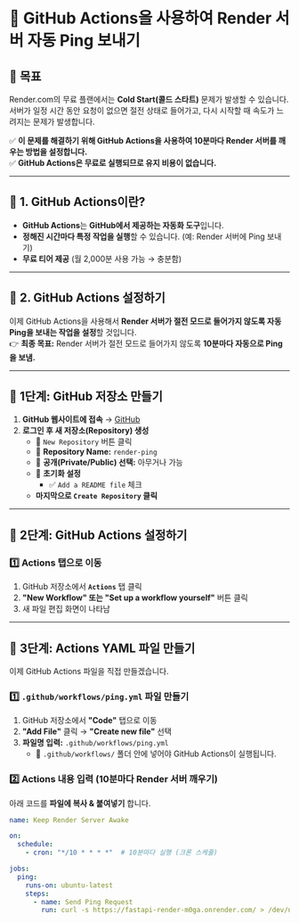 # 🚀 GitHub Actions을 사용하여 Render 서버 자동 Ping 보내기

## 📌 목표
Render.com의 무료 플랜에서는 **Cold Start(콜드 스타트)** 문제가 발생할 수 있습니다.  
서버가 일정 시간 동안 요청이 없으면 절전 상태로 들어가고, 다시 시작할 때 속도가 느려지는 문제가 발생합니다.  

✅ **이 문제를 해결하기 위해 GitHub Actions을 사용하여 10분마다 Render 서버를 깨우는 방법을 설정합니다.**  
✅ **GitHub Actions은 무료로 실행되므로 유지 비용이 없습니다.**  

---

## 🔹 1. GitHub Actions이란?
- **GitHub Actions**는 **GitHub에서 제공하는 자동화 도구**입니다.
- **정해진 시간마다 특정 작업을 실행**할 수 있습니다. (예: Render 서버에 Ping 보내기)
- **무료 티어 제공** (월 2,000분 사용 가능 → 충분함)

---

## 🔹 2. GitHub Actions 설정하기
이제 GitHub Actions을 사용해서 **Render 서버가 절전 모드로 들어가지 않도록 자동 Ping을 보내는 작업을 설정**할 것입니다.  
👉 **최종 목표:** Render 서버가 절전 모드로 들어가지 않도록 **10분마다 자동으로 Ping을 보냄.**

---

## 📌 1단계: GitHub 저장소 만들기
1. **GitHub 웹사이트에 접속** → [GitHub](https://github.com)
2. **로그인 후 새 저장소(Repository) 생성**
   - 🔹 `New Repository` 버튼 클릭
   - 🔹 **Repository Name:** `render-ping`
   - 🔹 **공개(Private/Public) 선택:** 아무거나 가능
   - 🔹 **초기화 설정**
     - ✅ `Add a README file` 체크
   - **마지막으로 `Create Repository` 클릭**

---

## 📌 2단계: GitHub Actions 설정하기

### 1️⃣ Actions 탭으로 이동
1. GitHub 저장소에서 **`Actions`** 탭 클릭
2. **"New Workflow" 또는 "Set up a workflow yourself"** 버튼 클릭
3. 새 파일 편집 화면이 나타남

---

## 📌 3단계: Actions YAML 파일 만들기
이제 GitHub Actions 파일을 직접 만들겠습니다.

### 1️⃣ `.github/workflows/ping.yml` 파일 만들기
1. GitHub 저장소에서 **"Code"** 탭으로 이동
2. **"Add File"** 클릭 → **"Create new file"** 선택
3. **파일명 입력:** `.github/workflows/ping.yml`
   - 📌 `.github/workflows/` 폴더 안에 넣어야 GitHub Actions이 실행됩니다.

### 2️⃣ Actions 내용 입력 (10분마다 Render 서버 깨우기)
아래 코드를 **파일에 복사 & 붙여넣기** 합니다.

```yaml
name: Keep Render Server Awake

on:
  schedule:
    - cron: "*/10 * * * *"  # 10분마다 실행 (크론 스케줄)

jobs:
  ping:
    runs-on: ubuntu-latest
    steps:
      - name: Send Ping Request
        run: curl -s https://fastapi-render-m0ga.onrender.com/ > /dev/null
